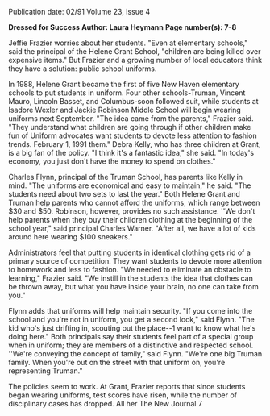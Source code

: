 Publication date: 02/91
Volume 23, Issue 4

**Dressed for Success**
**Author: Laura Heymann**
**Page number(s): 7-8**

Jeffie Frazier worries about her students. 
"Even at elementary schools," said the 
principal of the Helene Grant School, 
"children are being killed over 
expensive items." But Frazier and a 
growing number of local educators 
think they have a solution: public school 
uniforms. 

In 1988, Helene Grant became the 
first of five New Haven elementary 
schools to put students in uniform. Four 
other schools-Truman, Vincent Mauro, 
Lincoln Basset, and Columbus-soon 
followed suit, while students at Isadore 
Wexler and Jackie Robinson Middle 
School will begin wearing uniforms next 
September. "The idea came from the 
parents," 
Frazier 
said. 
"They 
understand what children are going 
through if other children make fun of 
Uniform advocates want students to devote less attention to fashion trends. 
February 1, 1991 
them." Debra Kelly, who has three 
children at Grant, is a big fan of the 
policy. "I think it's a fantastic idea," she 
said. "In today's economy, you just 
don't have the money to spend on 
clothes." 

Charles Flynn, principal of the 
Truman School, has parents like Kelly in 
mind. "The uniforms are economical 
and easy to maintain," he said. "The 
students need about two sets to last the 
year." Both Helene Grant and Truman 
help parents who cannot afford the 
uniforms, which range between $30 and 
$50. Robinson, however, provides no 
such assistance. ''We don't help parents 
when they buy their children clothing at 
the beginning of the school year," said 
principal Charles Warner. "After all, we 
have a lot of kids around here wearing 
$100 sneakers." 

Administrators feel that putting 
students in identical clothing gets rid of 
a primary source of competition. They 
want students to devote more attention 
to homework and less to fashion. "We 
needed to eliminate an obstacle to 
learning," Frazier said. "We instill in the 
students the idea that clothes can be 
thrown away, but what you have inside 
your brain, no one can take from you." 

Flynn adds that uniforms will help 
maintain security. "If you come into the 
school and you're not in uniform, you 
get a second look," said Flynn. "The kid 
who's just drifting in, scouting out the 
place--1 want to know what he's doing 
here." Both principals say their students 
feel part of a special group when in 
uniform; they are members of a 
distinctive and respected school. ''We're 
conveying the concept of family," said 
Flynn. "We're one big Truman family. 
When you're out on the street with that 
uniform on, you're representing 
Truman." 

The policies seem to work. At 
Grant, Frazier reports that since 
students began wearing uniforms, test 
scores have risen, while the number of 
disciplinary cases has dropped. All her 
The New Journal 7